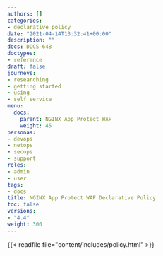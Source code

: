 ```yaml
---
authors: []
categories:
- declarative policy
date: "2021-04-14T13:32:41+00:00"
description: ""
docs: DOCS-648
doctypes:
- reference
draft: false
journeys:
- researching
- getting started
- using
- self service
menu:
  docs:
    parent: NGINX App Protect WAF
    weight: 45
personas:
- devops
- netops
- secops
- support
roles:
- admin
- user
tags:
- docs
title: NGINX App Protect WAF Declarative Policy
toc: false
versions:
- "4.4"
weight: 300
---
```


{{< readfile file="content/includes/policy.html" >}}
